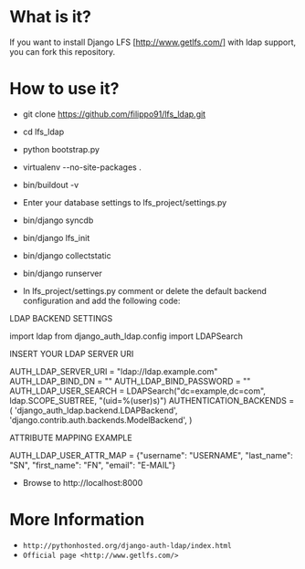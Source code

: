 What is it?
===========

If you want to install Django LFS [http://www.getlfs.com/] with ldap support, you can fork this repository.

How to use it?
==============

* git clone https://github.com/filippo91/lfs_ldap.git
* cd lfs_ldap
* python bootstrap.py
* virtualenv --no-site-packages . 
* bin/buildout -v 
* Enter your database settings to lfs_project/settings.py 
* bin/django syncdb
* bin/django lfs_init
* bin/django collectstatic
* bin/django runserver

* In lfs_project/settings.py comment or delete the default backend configuration and add the following code:

LDAP BACKEND SETTINGS

import ldap
from django_auth_ldap.config import LDAPSearch

INSERT YOUR LDAP SERVER URI 

AUTH_LDAP_SERVER_URI = "ldap://ldap.example.com"
AUTH_LDAP_BIND_DN = ""
AUTH_LDAP_BIND_PASSWORD = ""
AUTH_LDAP_USER_SEARCH = LDAPSearch("dc=example,dc=com",
            ldap.SCOPE_SUBTREE, "(uid=%(user)s)")
AUTHENTICATION_BACKENDS = (
            'django_auth_ldap.backend.LDAPBackend',
            'django.contrib.auth.backends.ModelBackend',
            )
            
ATTRIBUTE MAPPING EXAMPLE

AUTH_LDAP_USER_ATTR_MAP = {"username": "USERNAME", "last_name": "SN", "first_name": "FN", "email": "E-MAIL"}

* Browse to http://localhost:8000

More Information
================

* `http://pythonhosted.org/django-auth-ldap/index.html`
* `Official page <http://www.getlfs.com/>`
